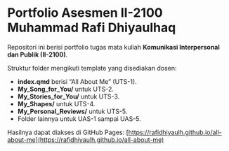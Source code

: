 # Portfolio Asesmen II-2100 Muhammad Rafi Dhiyaulhaq

Repositori ini berisi portfolio tugas mata kuliah **Komunikasi Interpersonal dan Publik (II-2100)**.

Struktur folder mengikuti template yang disediakan dosen:
- **index.qmd** berisi “All About Me” (UTS-1).
- **My_Song_for_You/** untuk UTS-2.
- **My_Stories_for_You/** untuk UTS-3.
- **My_Shapes/** untuk UTS-4.
- **My_Personal_Reviews/** untuk UTS-5.
- Folder lainnya untuk UAS-1 sampai UAS-5.

Hasilnya dapat diakses di GitHub Pages:
[https://rafidhiyaulh.github.io/all-about-me](https://rafidhiyaulh.github.io/all-about-me)